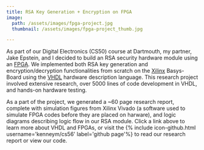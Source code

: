 ```yaml
---
title: RSA Key Generation + Encryption on FPGA
image:
  path: /assets/images/fpga-project.jpg
  thumbnail: /assets/images/fpga-project_thumb.jpg

---
```

As part of our Digital Electronics (CS50) course at Dartmouth, my partner, Jake Epstein, and I decided to build an RSA security hardware module using an [FPGA](https://en.wikipedia.org/wiki/Field-programmable_gate_array). We implemented both RSA key generation and encryption/decryption functionalities from scratch on the [Xilinx](https://www.xilinx.com/) Basys-Board using the [VHDL](https://en.wikipedia.org/wiki/VHDL) hardware description language. This research project involved extensive research, over 5000 lines of code development in VHDL, and hands-on hardware testing.

As a part of the project, we generated a ~60 page research report, complete with simulation figures from Xilinx Vivado (a software used to simulate FPGA codes before they are placed on harware), and logic diagrams describing logic flow in our RSA module. Click a link above to learn more about VHDL and FPGAs, or visit the {% include icon-github.html username='kenneym/cs56' label='github page'%} to read our research report or view our code.
